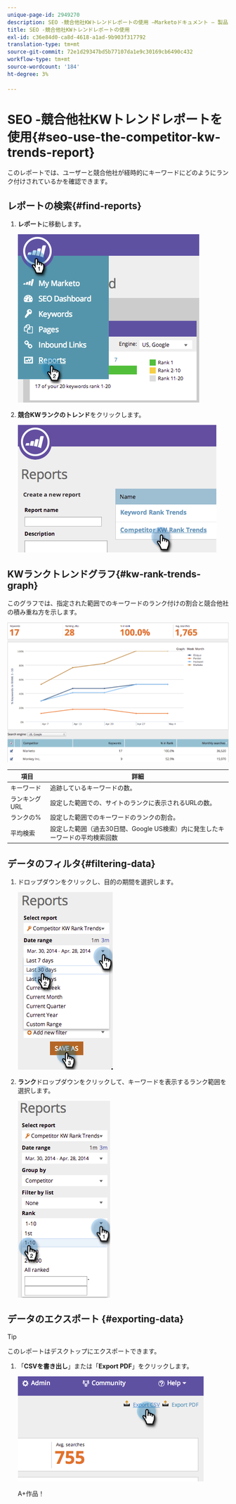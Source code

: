 ```yaml
---
unique-page-id: 2949270
description: SEO -競合他社KWトレンドレポートの使用 —Marketoドキュメント — 製品ドキュメント
title: SEO -競合他社KWトレンドレポートの使用
exl-id: c36e84d0-ca8d-4618-a1ad-9b903f317792
translation-type: tm+mt
source-git-commit: 72e1d29347bd5b77107da1e9c30169cb6490c432
workflow-type: tm+mt
source-wordcount: '184'
ht-degree: 3%

---
```


# SEO -競合他社KWトレンドレポートを使用{#seo-use-the-competitor-kw-trends-report}

このレポートでは、ユーザーと競合他社が経時的にキーワードにどのようにランク付けされているかを確認できます。

## レポートの検索{#find-reports}

1. **レポート**&#x200B;に移動します。

   ![](assets/image2014-9-18-14-3a6-3a18.png)

1. **競合KWランクのトレンド**&#x200B;をクリックします。

   ![](assets/image2014-9-18-14-3a6-3a37.png)

## KWランクトレンドグラフ{#kw-rank-trends-graph}

このグラフでは、指定された範囲でのキーワードのランク付けの割合と競合他社の積み重ね方を示します。

![](assets/image2014-9-18-14-3a7-3a1.png)

| 項目 | 詳細 |
|---|---|
| キーワード | 追跡しているキーワードの数。 |
| ランキングURL | 設定した範囲での、サイトのランクに表示されるURLの数。 |
| ランクの% | 設定した範囲でのキーワードのランクの割合。 |
| 平均検索 | 設定した範囲（過去30日間、Google US検索）内に発生したキーワードの平均検索回数 |

## データのフィルタ{#filtering-data}

1. ドロップダウンをクリックし、目的の期間を選択します。

   ![](assets/image2014-9-18-14-3a7-3a17.png)

1. **ランク**&#x200B;ドロップダウンをクリックして、キーワードを表示するランク範囲を選択します。

   ![](assets/image2014-9-18-14-3a8-3a26.png)

## データのエクスポート  {#exporting-data}

>[!TIP]
>
>このレポートはデスクトップにエクスポートできます。

1. 「**CSVを書き出し**」または「**Export PDF**」をクリックします。

   ![](assets/image2014-9-18-14-3a9-3a49.png)

   A+作品！
